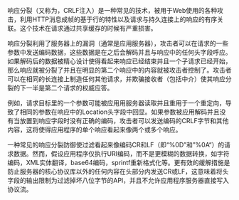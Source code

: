 响应分裂（又称为，CRLF注入）是一种常见的技术，被用于Web使用的各种攻击，利用HTTP消息成帧的基于行的特性以及请求与持久连接上的响应的有序关联。这个技术在请求通过共享缓存的时候有严重损害。

响应分裂利用了服务器上的漏洞（通常是应用服务器），攻击者可以在请求的一些参数中发送编码数据，这些数据是在之后会解码并且与响应中的任何头字段呼应。如果解码后的数据被精心设计使得看起来响应已经结束并且一个子请求已经开始，那么响应就被分裂了并且在明显的第二个响应中的内容就被攻击者控制了。攻击者可以在相同的长连接上制造任何其他请求，并欺骗接收者（包括中介）使其响应分裂的下一半是第二个请求的权威应答。

例如，请求目标里的一个参数可能被应用用服务器读取并且重用于一个重定向，导致了相同的参数在响应中的Location头字段中回显。如果参数被应用解码并且没有当放置到响应字段时没有正确的编码，攻击者可以发送编码的CRLF字节和其他内容，这将使得应用程序的单个响应看起来像两个或多个响应。

一种常见的响应分裂防御使过滤看起来像编码CR和LF（即“%0D”和”%0A“）的请求数据。然而，假设应用程序仅执行URI编码，而不是更模糊的数据转换，如字符编码，XML实体翻译，base64编码，sprintf重新格式化等。更有效的缓解措施是防止服务器的核心协议库以外的任何内容在头部分内发送CR或LF，这意味着将头字段的输出限制为过滤掉坏八位字节的API，并且不允许应用程序服务器直接写入协议流。